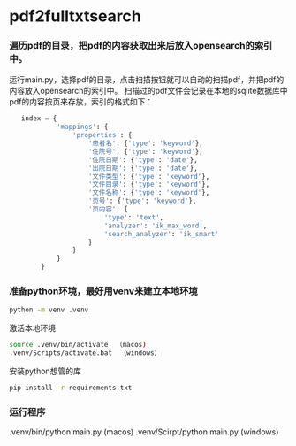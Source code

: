 # pdf2fulltxtsearch

### 遍历pdf的目录，把pdf的内容获取出来后放入opensearch的索引中。
运行main.py，选择pdf的目录，点击扫描按钮就可以自动的扫描pdf，并把pdf的内容放入opensearch的索引中。
扫描过的pdf文件会记录在本地的sqlite数据库中
pdf的内容按页来存放，索引的格式如下：
```python
   index = {
            'mappings': {
                'properties': {
                    '患者名': {'type': 'keyword'},
                    '住院号': {'type': 'keyword'},
                    '住院日期': {'type': 'date'},
                    '出院日期': {'type': 'date'},
                    '文件类型': {'type': 'keyword'},
                    '文件目录': {'type': 'keyword'},
                    '文件名称': {'type': 'keyword'},
                    '页号': {'type': 'keyword'},
                    '页内容': {
                        'type': 'text',
                        'analyzer': 'ik_max_word',
                        'search_analyzer': 'ik_smart'
                    }
                }
            }
        }
```

### 准备python环境，最好用venv来建立本地环境

``` bash
python -m venv .venv
```

激活本地环境
``` bash
source .venv/bin/activate  （macos)
.venv/Scripts/activate.bat  （windows）
``` 


安装python想管的库
```bash
pip install -r requirements.txt

```

### 运行程序
.venv/bin/python main.py  (macos)
.venv/Scirpt/python main.py (windows)

